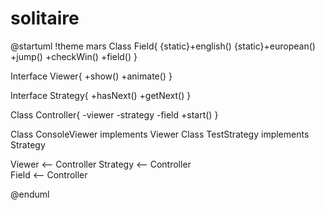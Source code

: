# solitaire

@startuml
!theme mars
Class Field{
{static}+english()
{static}+european()
+jump()
+checkWin()
+field()
}


Interface Viewer{
+show()
+animate()
}

Interface Strategy{
+hasNext()
+getNext()
}

Class Controller{
-viewer
-strategy
-field
+start()
}

Class ConsoleViewer implements Viewer
Class TestStrategy implements Strategy

Viewer <-- Controller
Strategy <-- Controller  
Field <-- Controller

@enduml
